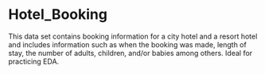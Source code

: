 # Hotel_Booking
This data set contains booking information for a city hotel and a resort hotel and includes information such as when the booking was made, length of stay, the number of adults, children, and/or babies among others. Ideal for practicing EDA.
